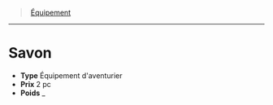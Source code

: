 ﻿---
!Equipment
Type: Équipement d'aventurier
Price: 2 pc
Weight: _
Id: equipment_hd.md#savon
ParentLink: equipment_hd.md#Équipement
Name: Savon
ParentName: Équipement
NameLevel: 1
Attributes: {}
---
> [Équipement](hd_equipment.md)

---

# Savon

- **Type** Équipement d'aventurier
- **Prix** 2 pc
- **Poids** _

